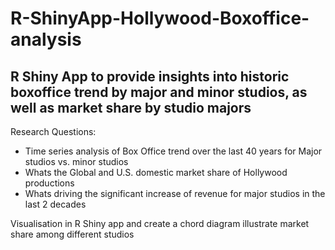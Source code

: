 # R-ShinyApp-Hollywood-Boxoffice-analysis
## R Shiny App to provide insights into historic boxoffice trend by major and minor studios, as well as market share by studio majors

Research Questions:
* Time series analysis of Box Office trend over the last 40 years for Major studios vs. minor studios
* Whats the Global and U.S. domestic market share of Hollywood productions
* Whats driving the significant increase of revenue for major studios in the last 2 decades

Visualisation in R Shiny app and create a chord diagram illustrate market share among different studios
